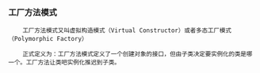 ### 工厂方法模式
        工厂方法模式又叫虚拟构造模式（Virtual Constructor）或者多态工厂模式（Polymorphic Factory）
        
        正式定义为：工厂方法模式定义了一个创建对象的接口，但由子类决定要实例化的类是哪一个。工厂方法让类吧实例化推迟到子类。